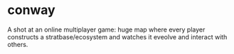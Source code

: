 # conway
A shot at an online multiplayer game: huge map where every player constructs a stratbase/ecosystem and watches it eveolve and interact with others.
